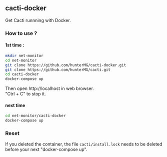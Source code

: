 ## cacti-docker

Get Cacti runnning with Docker.

### How to use ?
#### 1st time :
```bash
mkdir net-monitor
cd net-monitor
git clone https://github.com/hunterMG/cacti-docker.git
git clone https://github.com/hunterMG/cacti.git
cd cacti-docker
docker-compose up
```
Then open http://localhost in web browser.  
"Ctrl + C" to stop it.
#### next time
```bash
cd net-monitor/cacti-docker
docker-compose up
```

### Reset
If you deleted the container, the file `cacti/install.lock` needs to be deleted before your next "docker-compose up".